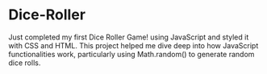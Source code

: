 # Dice-Roller
 Just completed my first Dice Roller Game!  using JavaScript and styled it with CSS and HTML. This project helped me dive deep into how JavaScript functionalities work, particularly using Math.random() to generate random dice rolls.
